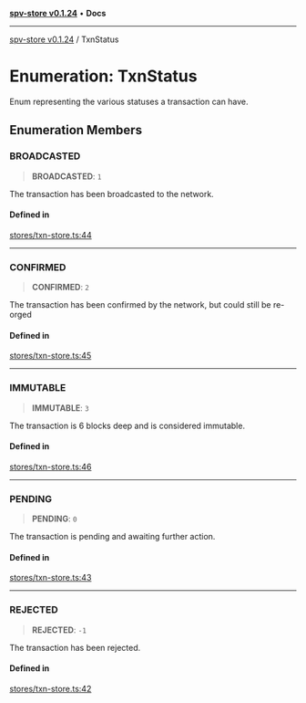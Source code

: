 [**spv-store v0.1.24**](../README.md) • **Docs**

***

[spv-store v0.1.24](../globals.md) / TxnStatus

# Enumeration: TxnStatus

Enum representing the various statuses a transaction can have.

## Enumeration Members

### BROADCASTED

> **BROADCASTED**: `1`

The transaction has been broadcasted to the network.

#### Defined in

[stores/txn-store.ts:44](https://github.com/bitcoin-sv/spv-store/blob/03686d41c08cfcf21568a9b1fd3404a8ac07fb36/src/stores/txn-store.ts#L44)

***

### CONFIRMED

> **CONFIRMED**: `2`

The transaction has been confirmed by the network, but could still be re-orged

#### Defined in

[stores/txn-store.ts:45](https://github.com/bitcoin-sv/spv-store/blob/03686d41c08cfcf21568a9b1fd3404a8ac07fb36/src/stores/txn-store.ts#L45)

***

### IMMUTABLE

> **IMMUTABLE**: `3`

The transaction is 6 blocks deep and is considered immutable.

#### Defined in

[stores/txn-store.ts:46](https://github.com/bitcoin-sv/spv-store/blob/03686d41c08cfcf21568a9b1fd3404a8ac07fb36/src/stores/txn-store.ts#L46)

***

### PENDING

> **PENDING**: `0`

The transaction is pending and awaiting further action.

#### Defined in

[stores/txn-store.ts:43](https://github.com/bitcoin-sv/spv-store/blob/03686d41c08cfcf21568a9b1fd3404a8ac07fb36/src/stores/txn-store.ts#L43)

***

### REJECTED

> **REJECTED**: `-1`

The transaction has been rejected.

#### Defined in

[stores/txn-store.ts:42](https://github.com/bitcoin-sv/spv-store/blob/03686d41c08cfcf21568a9b1fd3404a8ac07fb36/src/stores/txn-store.ts#L42)
